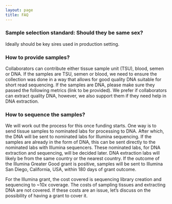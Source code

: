```yaml
---
layout: page
title: FAQ
---
```


### Sample selection standard: Should they be same sex?  
Ideally should be key sires used in production setting.

### How to provide samples? 

Collaborators can contribute either tissue sample unit (TSU), blood, semen or DNA. If the samples are TSU, semen or blood, we need to ensure the collection was done in a way that allows for good quality DNA suitable for short read sequencing. If the samples are DNA, please make sure they passed the following metrics (link to be provided). We prefer if collaborators can extract quality DNA, however, we also support them if they need help in DNA extraction.  

### How to sequence the samples?  

We will work out the process for this once funding starts. One way is to send tissue samples to nominated labs for processing to DNA. After which, the DNA will be sent to nominated labs for Illumina sequencing. If the samples are already in the form of DNA, this can be sent directly to the nominated labs with Illumina sequencers. These nominated labs, for DNA extraction and sequencing, will be decided later. DNA extraction labs will likely be from the same country or the nearest country. If the outcome of the Illumina Greater Good grant is positive, samples will be sent to Illumina San Diego, California, USA, within 180 days of grant outcome. 

For the Illumina grant, the cost covered is sequencing library creation and sequencing to ~10x coverage. The costs of sampling tissues and extracting DNA are not covered. If these costs are an issue, let’s discuss on the possibility of having a grant to cover it. 